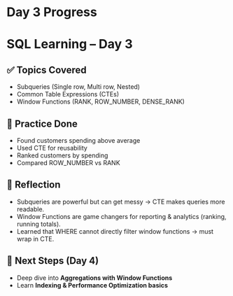 # Day 3 Progress

# SQL Learning – Day 3

## ✅ Topics Covered
- Subqueries (Single row, Multi row, Nested)
- Common Table Expressions (CTEs)
- Window Functions (RANK, ROW_NUMBER, DENSE_RANK)

## 📝 Practice Done
- Found customers spending above average
- Used CTE for reusability
- Ranked customers by spending
- Compared ROW_NUMBER vs RANK

## 🚀 Reflection
- Subqueries are powerful but can get messy → CTE makes queries more readable.
- Window Functions are game changers for reporting & analytics (ranking, running totals).
- Learned that WHERE cannot directly filter window functions → must wrap in CTE.

## 📌 Next Steps (Day 4)
- Deep dive into **Aggregations with Window Functions**
- Learn **Indexing & Performance Optimization basics**
